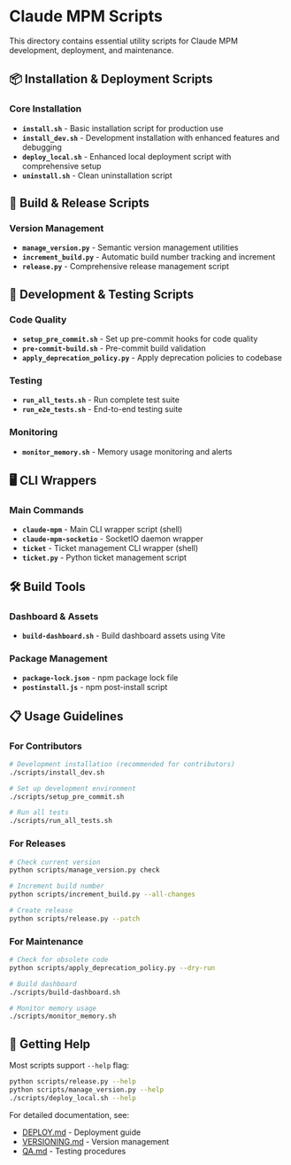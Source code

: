 # Claude MPM Scripts

This directory contains essential utility scripts for Claude MPM development, deployment, and maintenance.

## 📦 Installation & Deployment Scripts

### Core Installation
- **`install.sh`** - Basic installation script for production use
- **`install_dev.sh`** - Development installation with enhanced features and debugging
- **`deploy_local.sh`** - Enhanced local deployment script with comprehensive setup
- **`uninstall.sh`** - Clean uninstallation script

## 🚀 Build & Release Scripts

### Version Management
- **`manage_version.py`** - Semantic version management utilities
- **`increment_build.py`** - Automatic build number tracking and increment
- **`release.py`** - Comprehensive release management script

## 🧪 Development & Testing Scripts

### Code Quality
- **`setup_pre_commit.sh`** - Set up pre-commit hooks for code quality
- **`pre-commit-build.sh`** - Pre-commit build validation
- **`apply_deprecation_policy.py`** - Apply deprecation policies to codebase

### Testing
- **`run_all_tests.sh`** - Run complete test suite
- **`run_e2e_tests.sh`** - End-to-end testing suite

### Monitoring
- **`monitor_memory.sh`** - Memory usage monitoring and alerts

## 🖥️ CLI Wrappers

### Main Commands
- **`claude-mpm`** - Main CLI wrapper script (shell)
- **`claude-mpm-socketio`** - SocketIO daemon wrapper
- **`ticket`** - Ticket management CLI wrapper (shell)
- **`ticket.py`** - Python ticket management script

## 🛠️ Build Tools

### Dashboard & Assets
- **`build-dashboard.sh`** - Build dashboard assets using Vite

### Package Management
- **`package-lock.json`** - npm package lock file
- **`postinstall.js`** - npm post-install script

## 📋 Usage Guidelines

### For Contributors
```bash
# Development installation (recommended for contributors)
./scripts/install_dev.sh

# Set up development environment
./scripts/setup_pre_commit.sh

# Run all tests
./scripts/run_all_tests.sh
```

### For Releases
```bash
# Check current version
python scripts/manage_version.py check

# Increment build number
python scripts/increment_build.py --all-changes

# Create release
python scripts/release.py --patch
```

### For Maintenance
```bash
# Check for obsolete code
python scripts/apply_deprecation_policy.py --dry-run

# Build dashboard
./scripts/build-dashboard.sh

# Monitor memory usage
./scripts/monitor_memory.sh
```

## 📖 Getting Help

Most scripts support `--help` flag:
```bash
python scripts/release.py --help
python scripts/manage_version.py --help
./scripts/deploy_local.sh --help
```

For detailed documentation, see:
- [DEPLOY.md](../docs/DEPLOY.md) - Deployment guide
- [VERSIONING.md](../docs/VERSIONING.md) - Version management
- [QA.md](../docs/QA.md) - Testing procedures